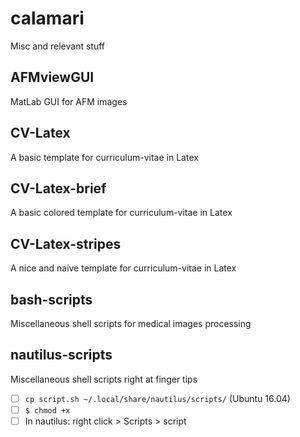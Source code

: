 ﻿# calamari
Misc and relevant stuff

## AFMviewGUI
MatLab GUI for AFM images

## CV-Latex
A basic template for curriculum-vitae in Latex

## CV-Latex-brief
A basic colored template for curriculum-vitae in Latex

## CV-Latex-stripes
A nice and naive template for curriculum-vitae in Latex

## bash-scripts
Miscellaneous shell scripts for medical images processing 

## nautilus-scripts
Miscellaneous shell scripts right at finger tips
- [ ] `cp script.sh ~/.local/share/nautilus/scripts/` (Ubuntu 16.04)
- [ ] `$ chmod +x`
- [ ] In nautilus: right click > Scripts > script
